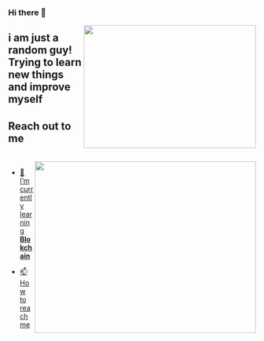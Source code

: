 ### Hi there 👋

<img src="https://media.giphy.com/media/kiJEGxbplHfT5zkCDJ/giphy.gif" align="right" width="350" height="250"> 

##  i am just a random guy! Trying to learn new things and improve myself


## Reach out to me

<a href="[[https://twitter.com/Ahmetca44340994]]" target="blank">


<br />



<img src="https://github-readme-stats.vercel.app/api?username=DrunkLizard&show_icons=true&theme=highcontrast" align="right" width="450" height="350" >


- 🌱 I’m currently learning **Blokchain**

- 📫 How to reach me 
